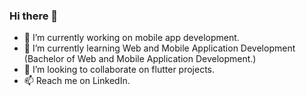### Hi there 👋


- 🔭 I’m currently working on mobile app development. 
- 🌱 I’m currently learning Web and Mobile Application Development (Bachelor of Web and Mobile Application Development.)
- 👯 I’m looking to collaborate on flutter projects.
- 📫 Reach me on LinkedIn. 

